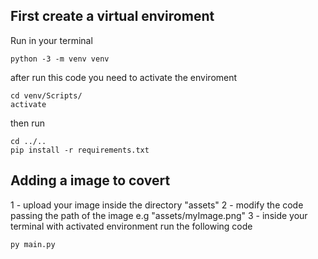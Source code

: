 ## First create a virtual enviroment
Run in your terminal
```
python -3 -m venv venv
```
after run this code you need to activate the enviroment
```
cd venv/Scripts/
activate
```
then run 
```
cd ../..
pip install -r requirements.txt
```

## Adding a image to covert
1 - upload your image inside the directory "assets"
2 - modify the code passing the path of the image e.g "assets/myImage.png"
3 - inside your terminal with activated environment run the following code
```
py main.py
```
